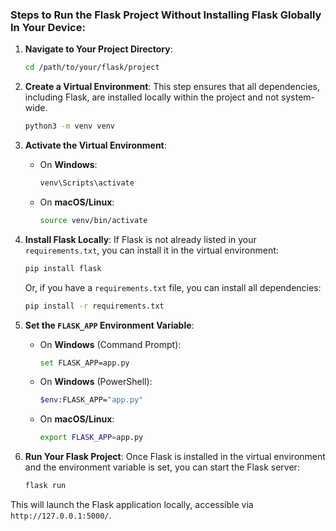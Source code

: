 
### Steps to Run the Flask Project Without Installing Flask Globally In Your Device:

1. **Navigate to Your Project Directory**:
   ```bash
   cd /path/to/your/flask/project
   ```

2. **Create a Virtual Environment**:
   This step ensures that all dependencies, including Flask, are installed locally within the project and not system-wide.
   ```bash
   python3 -m venv venv
   ```

3. **Activate the Virtual Environment**:
   - On **Windows**:
     ```bash
     venv\Scripts\activate
     ```
   - On **macOS/Linux**:
     ```bash
     source venv/bin/activate
     ```

4. **Install Flask Locally**:
   If Flask is not already listed in your `requirements.txt`, you can install it in the virtual environment:
   ```bash
   pip install flask
   ```
   Or, if you have a `requirements.txt` file, you can install all dependencies:
   ```bash
   pip install -r requirements.txt
   ```

5. **Set the `FLASK_APP` Environment Variable**:
   - On **Windows** (Command Prompt):
     ```bash
     set FLASK_APP=app.py
     ```
   - On **Windows** (PowerShell):
     ```bash
     $env:FLASK_APP="app.py"
     ```
   - On **macOS/Linux**:
     ```bash
     export FLASK_APP=app.py
     ```

6. **Run Your Flask Project**:
   Once Flask is installed in the virtual environment and the environment variable is set, you can start the Flask server:
   ```bash
   flask run
   ```

This will launch the Flask application locally, accessible via `http://127.0.0.1:5000/`.
